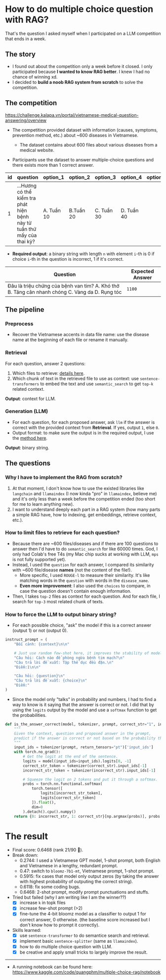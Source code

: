 # How to do multiple choice question with RAG?
That's the question I asked myself when I participated on a LLM competition that ends in a week.

## The story
* I found out about the competition only a week before it closed. I only participated because **I wanted to know RAG better**. I knew I had no chance of winning xd.
* I decided to **build a noob RAG system from scratch** to solve the competition.

## The competition
https://challenge.kalapa.vn/portal/vietnamese-medical-question-answering/overview
* The competition provided dataset with information (causes, symptoms, prevention method, etc.) about ~600 diseases in Vietnamese.
    * The dataset contains about 600 files about various diseases from a medical website.

* Participants use the dataset to answer multiple-choice questions and there exists more than 1 correct answer.

| id | question | option_1 | option_2 | option_3 | option_4 | option_5 | option_6 | 
| -- | -------- | -------- | -------- | -------- | -------- | -------- | -------- |
| 1  | ...Hương có thể kiểm tra phát hiện bệnh này từ tuần thứ mấy của thai kỳ?| A. Tuần 10| B.Tuần 20 | C. Tuần 30| D. Tuần 40| | | | 

* **Required output**: a binary string with length `n` with element `i`-th is 0 if choice `i`-th in the question is incorrect, 1 if it's correct.

| Question |	Expected Answer|
|--------- | ---------------|
|Đâu là triệu chứng của bệnh van tim? A. Khó thở B. Tăng cân nhanh chóng C. Vàng da D. Rụng tóc | `1100`

## The pipeline

### Preprocess
* Recover the Vietnamese accents in data file name: use the disease name at the beginning of each file or rename it manually.

### Retrieval
For each question, answer 2 questions:
1. Which files to retrieve: [details here](#how-to-limit-files-to-retrieve-for-each-question).
2. Which chunk of text in the retrieved file to use as context: use `sentence-transformers` to embed the text and use `semantic_search` to get `top-k` related context.

**Output**: context for LLM.

### Generation (LLM)
* For each question, for each proposed answer, ask `llm` if the answer is correct with the provided context from **Retrieval**. If yes, output `1`, else `0`.
* Output format: to make sure the output is in the required output, I use the [method here](#how-to-force-the-llm-to-output-binary-string).

**Output**: binary string.

## The questions

### Why I have to implement the RAG from scratch?
1. At that moment, I don't know how to use the existed libraries like `langchain` and `llamaindex` (I now kinda "pro" in `llamaindex`, believe me) and it's only less than a week before the competition ended (too short for me to learn anything new).
2. I want to understand deeply each part in a RAG system (how many parts a simple RAG have, how to indexing, get embeddings, retrieve context, etc.).

### How to limit files to retrieve for each question?
* Because there are ~600 files/diseases and if there are 100 questions to answer then I'd have to do `semantic_search` for like 60000 times. God, I only had Colab's free T4s (my Mac chip sucks at working with LLM, `mps` is not fully supported yet).
* Instead, I used the `question` for each answer, I compared its similarity with ~600 file/disease **names** (not the content of the file!).
    * More specific, I used `ROUGE-l` to measure their similarity. It's like matching words in the `question` with words in the `disease_name`.
    * **Even more improvement**: I also used the `choices` to compare, in case the question doesn't contain enough information.
* Then, I takes `top-2` files as context for each question. And for each file, I search for `top-3` most related chunk of texts.

### How to force the LLM to output binary string?

* For each possible choice, "ask" the model if this is a correct answer (output 1) or not (output 0).
```python
instruct_prompt = (
    "Bối cảnh: {context}\n\n"

    # Just use random few-shot here, it improves the stability of model output.
    "Câu hỏi: Cách nào để phòng ngừa bệnh tim mạch?\n"
    "Câu trả lời đề xuất: Tập thể dục đều đặn.\n"
    "Điểm:1\n\n"

    "Câu hỏi: {question}\n"
    "Câu trả lời đề xuất: {choice}\n"
    "Điểm:"
)
``` 
* Since the model only "talks" in probability and numbers, I had to find a way to know is it saying that the answer is correct or not. I did that by using the `logits` output by the model and use a `softmax` function to get the probabilities.
```python
def is_the_answer_correct(model, tokenizer, prompt, correct_str="1", incorrect_str="0"):
    """
    Given the context, question and proposed answer in the prompt, 
    predict if the answer is correct or not based on the probability that it outputs the correct vs incorrect string.
    """
    input_ids = tokenizer(prompt, return_tensors="pt")['input_ids']
    with torch.no_grad():
        # Get the logit at the end of the sentence.
        logits = model(input_ids=input_ids).logits[0, -1]
        correct_str_token = tokenizer(correct_str).input_ids[-1]
        incorrect_str_token = tokenizer(incorrect_str).input_ids[-1]

        # Squeeze the logit on 2 tokens and put it through a softmax.
        probs = torch.nn.functional.softmax(
            torch.tensor([
                logits[incorrect_str_token],
                logits[correct_str_token]
            ]).float(),
            dim=0
        ).detach().cpu().numpy()
    return {0: incorrect_str, 1: correct_str}[np.argmax(probs)], probs
```

# The result
* Final score: 0.6468 (rank 21/90 🫣).
* Break down:
    * 0.2744: I used a Vietnamese GPT model, 1-shot prompt, both English and Vietnamese in a lengthy, redundant prompt.
    * 0.47: switch to `bloomz-7b1-mt`, Vietnamese prompt, 1-shot prompt.
    * 0.5915: fix cases that model only output zeros (by taking the answer with highest probability of outputing the correct string).
    * 0.6118: fix some coding bugs.
    * 0.6468: 2-shot prompt, modify prompt punctuations and stuffs.
* Tried but failed (why I am writing like I am the winner??)
    * [x] increase `k` in topk files 
    * [x] increase few-shot prompt (>2)
    * [x] fine-tune the 4-bit bloomz model as a classifier to output 1 for correct answer, 0 otherwise. (the baseline score increased but I don't know how to prompt it correctly).
* Skills learned:
    * [x] use `sentence-transformer` to do semantice search and retrieval.
    * [x] implement basic `sentence-splitter` (same as `llamaindex`).
    * [x] how to do multiple choice question with LLM.
    * [x] be creative and apply small tricks to largely improve the result. 

---
* A running notebook can be found here: https://www.kaggle.com/code/quangphm/multiple-choice-rag/notebook